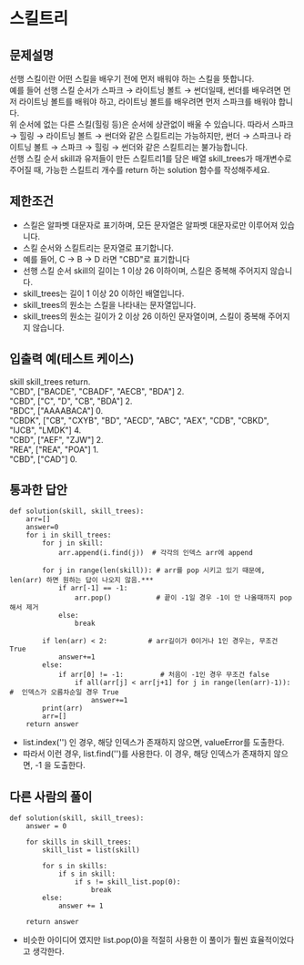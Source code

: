 # 스킬트리
## 문제설명
선행 스킬이란 어떤 스킬을 배우기 전에 먼저 배워야 하는 스킬을 뜻합니다.   
예를 들어 선행 스킬 순서가 스파크 → 라이트닝 볼트 → 썬더일때, 썬더를 배우려면 먼저 라이트닝 볼트를 배워야 하고, 라이트닝 볼트를 배우려면 먼저 스파크를 배워야 합니다.   
위 순서에 없는 다른 스킬(힐링 등)은 순서에 상관없이 배울 수 있습니다. 따라서 스파크 → 힐링 → 라이트닝 볼트 → 썬더와 같은 스킬트리는 가능하지만, 썬더 → 스파크나 라이트닝 볼트 → 스파크 → 힐링 → 썬더와 같은 스킬트리는 불가능합니다.   
선행 스킬 순서 skill과 유저들이 만든 스킬트리1를 담은 배열 skill_trees가 매개변수로 주어질 때, 가능한 스킬트리 개수를 return 하는 solution 함수를 작성해주세요.   

## 제한조건
- 스킬은 알파벳 대문자로 표기하며, 모든 문자열은 알파벳 대문자로만 이루어져 있습니다.
- 스킬 순서와 스킬트리는 문자열로 표기합니다.
- 예를 들어, C → B → D 라면 "CBD"로 표기합니다
- 선행 스킬 순서 skill의 길이는 1 이상 26 이하이며, 스킬은 중복해 주어지지 않습니다.
- skill_trees는 길이 1 이상 20 이하인 배열입니다.
- skill_trees의 원소는 스킬을 나타내는 문자열입니다.
- skill_trees의 원소는 길이가 2 이상 26 이하인 문자열이며, 스킬이 중복해 주어지지 않습니다.

## 입출력 예(테스트 케이스)
skill	      skill_trees	                      return.  
"CBD",    ["BACDE", "CBADF", "AECB", "BDA"]   2.  
"CBD",    ["C", "D", "CB", "BDA"]             2.  
"BDC",    ["AAAABACA"]                        0.  
"CBDK",   ["CB", "CXYB", "BD", "AECD", "ABC", "AEX", "CDB", "CBKD", "IJCB", "LMDK"]  4.  
"CBD",    ["AEF", "ZJW"]                      2.  
"REA",    ["REA", "POA"]                      1.  
"CBD",    ["CAD"]                             0.  

## 통과한 답안
```
def solution(skill, skill_trees):
    arr=[]
    answer=0
    for i in skill_trees:
        for j in skill:
            arr.append(i.find(j))  # 각각의 인덱스 arr에 append
            
        for j in range(len(skill)): # arr를 pop 시키고 있기 때문에, len(arr) 하면 원하는 답이 나오지 않음.***
            if arr[-1] == -1:
                arr.pop()           # 끝이 -1일 경우 -1이 안 나올때까지 pop 해서 제거
            else:
                break
        
        if len(arr) < 2:          # arr길이가 0이거나 1인 경우는, 무조건 True
            answer+=1
        else:
            if arr[0] != -1:         # 처음이 -1인 경우 무조건 false
                if all(arr[j] < arr[j+1] for j in range(len(arr)-1)):   #  인덱스가 오름차순일 경우 True
                    answer+=1
        print(arr)
        arr=[]
    return answer

```
- list.index('') 인 경우, 해당 인덱스가 존재하지 않으면, valueError를 도출한다. 
- 따라서 이런 경우, list.find('')를 사용한다. 이 경우, 해당 인덱스가 존재하지 않으면, -1 을 도출한다.


## 다른 사람의 풀이
```
def solution(skill, skill_trees):
    answer = 0

    for skills in skill_trees:
        skill_list = list(skill)

        for s in skills:
            if s in skill:
                if s != skill_list.pop(0):
                    break
        else:
            answer += 1

    return answer
```
- 비슷한 아이디어 였지만 list.pop(0)을 적절히 사용한 이 풀이가 훨씬 효율적이었다고 생각한다.
